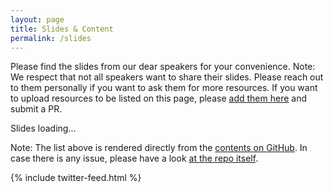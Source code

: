 ```yaml
---
layout: page
title: Slides & Content
permalink: /slides
---
```


Please find the slides from our dear speakers for your convenience. 
Note: We respect that not all speakers want to share their slides. Please reach out to them personally if you want to ask them for more resources. If you want to upload resources to be listed on this page, please [add them here](https://github.com/CloudNativeLinz/cloudnativelinz.github.io/tree/main/slides) and submit a PR.


<script>
    (async () => {
        const folderresponse = await fetch('https://api.github.com/repos/CloudNativeLinz/cloudnativelinz.github.io/contents/slides');
        const folderdata = await folderresponse.json();
        let htmlString = '<ul>';
        
        for (let folder of folderdata) {
            htmlString += `<li><strong>Meetup date: ${folder.name}</strong></li>`;
            const fileresponse = await fetch('https://api.github.com/repos/CloudNativeLinz/cloudnativelinz.github.io/contents/slides/'+folder.name);
            const filedata = await fileresponse.json();
            htmlString += '<ul>';
            for  (let file of filedata) {
                let mypath = file.path
                htmlString += `<li><a href="${mypath}">${file.name}</a></li>`;
            }
            htmlString += '</ul>';
        }

        htmlString += '</ul>';
        document.getElementById('slidecontent').innerHTML = htmlString;
    })()
</script>


<div id="slidecontent">Slides loading...</div>


Note: The list above is rendered directly from the [contents on GitHub](https://github.com/CloudNativeLinz/cloudnativelinz.github.io/tree/main/slides). In case there is any issue, please have a look [at the repo itself](https://github.com/CloudNativeLinz/cloudnativelinz.github.io/tree/main/slides).


{% include twitter-feed.html %}